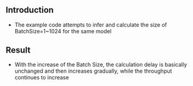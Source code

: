 #

## Introduction

+ The example code attempts to infer and calculate the size of BatchSize=1~1024 for the same model


## Result

+ With the increase of the Batch Size, the calculation delay is basically unchanged and then increases gradually, while the throughput continues to increase
